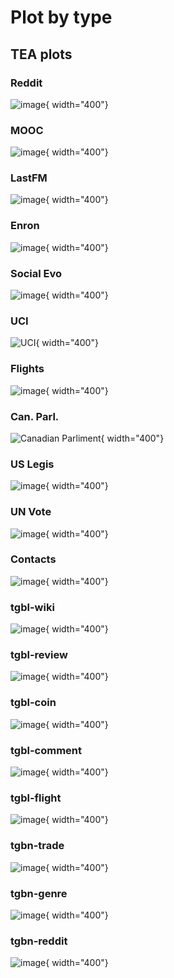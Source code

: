 # Plot by type

## TEA plots


### Reddit
![image](TEA/Reddit.png){ width="400"}

### MOOC
![image](TEA/MOOC.png){ width="400"}

### LastFM
![image](TEA/LastFM.png){ width="400"}

### Enron
![image](TEA/Enron.png){ width="400"}

### Social Evo
  ![image](TEA/SocialEvo.png){ width="400"}


### UCI
  ![UCI](TEA/UCI.png){ width="400"}

### Flights
![image](TEA/Flights.png){ width="400"}

### Can. Parl.
![Canadian Parliment](TEA/CanParl.png){ width="400"}

### US Legis
![image](TEA/USLegis.png){ width="400"}

### UN Vote
![image](TEA/UNVote.png){ width="400"}

### Contacts
![image](TEA/Contacts.png){ width="400"}

### tgbl-wiki
![image](TEA/tgbl-wiki.png){ width="400"}

### tgbl-review
![image](TEA/tgbl-review.png){ width="400"}

### tgbl-coin
![image](TEA/tgbl-coin.png){ width="400"}


### tgbl-comment
![image](TEA/tgbl-comment.png){ width="400"}

### tgbl-flight
![image](TEA/tgbl-flight.png){ width="400"}

### tgbn-trade
![image](TEA/tgbn-trade.png){ width="400"}

### tgbn-genre
![image](TEA/tgbn-genre.png){ width="400"}

### tgbn-reddit
![image](TEA/tgbn-reddit.png){ width="400"}


